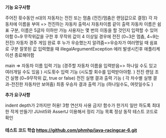 **기능 요구사항**

주어진 횟수동안 n대의 자동차는 전진 또는 멈춤 (전진/멈춤은 랜덤값으로 결정)
각 자동차에 이름을 부여 =>  전진하는 자동차 출력시 자동차이름 같이 출력
자동차 이름은 쉼표 구분, 이름은 5글자 이하만 가능
사용자는 몇 번의 이동을 할 것인지 입력할 수 있어야함
0~9 무작위값을 구한 후 무작위 값이 4 이상일 경우에 전진 (0~3은 멈춤, 4~9는 전진)
자동차 경주 게임 완료 후 누가 우승했는지 알려줌=>우승자가 여러명일 때 쉼표로 구분
잘못된 값 입력했을 때 illegalArgumentException 에러 발생시킨후 애플리케이션 종료해야함


main => 자동차 이름 입력 기능 (경주할 자동차 이름을 입력받음=> 하나일 수도 있고 여러개일 수도 있음 )
        시도횟수 입력 기능 (시도할 회수를 입력받아야함. )
        전진 랜덤 조건 실행 (0~9무작위 값, true or false)
        전진 실행 결과 출력 기능 ( 각 차수별 실행 결과-전진한 자동차만 보여줌)
        최종 우승자 결과 출력 기능 (하나일수도, 여럿일수도 )

**추가 요구사항**

indent depth가 2까지만 허용!
3항 연산자 사용 금지!
함수가 한가지 일만 하도록 최대한 작게 만들기!
JUnit5와 AssertJ 이용해서 정리 기능 목록 정상 동작 테스트 코드로 확인
#### 테스트 코드 학습 https://github.com/phmhp/java-racingcar-6.git